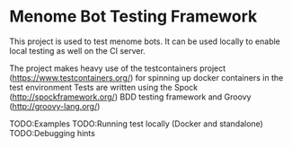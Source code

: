 # Menome Bot Testing Framework

This project is used to test menome bots. It can be used locally to enable local testing as well on the CI server.

The project makes heavy use of the testcontainers project (https://www.testcontainers.org/) for spinning up docker containers in the test environment
Tests are written using the Spock (http://spockframework.org/) BDD testing framework and Groovy (http://groovy-lang.org/)

TODO:Examples
TODO:Running test locally (Docker and standalone)
TODO:Debugging hints



